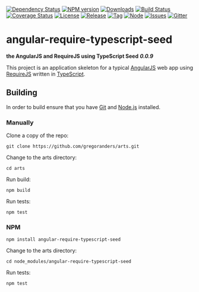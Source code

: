 [![Dependency Status][daviddm-image]][daviddm-url]
[![NPM version][npm-image]][npm-url]
[![Downloads][downloads-image]][npm-url]
[![Build Status][travis-image]][travis-url]
[![Coverage Status][coverall-image]][coverall-url]
[![License][license-image]][license-url]
[![Release][release-image]][release-url]
[![Tag][tag-image]][tag-url]
[![Node][node-image]][node-url]
[![Issues][issues-image]][issues-url]
[![Gitter][gitter-image]][gitter-url]

# angular-require-typescript-seed
**the AngularJS and RequireJS using TypeScript Seed**
***0.0.9***


This project is an application skeleton for a typical [AngularJS](http://angularjs.org/) web app
using [RequireJS](http://requirejs.org/) written in [TypeScript](http://www.typescriptlang.org/).


## Building

In order to build ensure that you have [Git](http://git-scm.com/downloads) and [Node.js](http://nodejs.org/) installed.

### Manually
Clone a copy of the repo:

```
git clone https://github.com/gregoranders/arts.git
```

Change to the arts directory:

```
cd arts
```

Run build:

```
npm build
```

Run tests:

```
npm test
```

### NPM

```
npm install angular-require-typescript-seed
```

Change to the arts directory:

```
cd node_modules/angular-require-typescript-seed
```

Run tests:

```
npm test
```



[downloads-image]: http://img.shields.io/npm/dm/angular-require-typescript-seed.svg

[npm-url]: https://npmjs.org/package/angular-require-typescript-seed
[npm-image]: https://badge.fury.io/js/angular-require-typescript-seed.svg

[travis-url]: https://travis-ci.org/gregoranders/arts
[travis-image]: https://travis-ci.org/gregoranders/arts.svg?branch=development

[daviddm-url]: https://david-dm.org/gregoranders/arts
[daviddm-image]: https://david-dm.org/gregoranders/arts.svg

[coverall-url]: https://coveralls.io/r/gregoranders/arts?branch=development
[coverall-image]: https://coveralls.io/repos/gregoranders/arts/badge.svg?branch=development

[gitter-url]: https://gitter.im/gregoranders/arts
[gitter-image]: https://badges.gitter.im/gregoranders/arts.png

[license-url]: https://github.com/gregoranders/arts/blob/master/LICENSE
[license-image]: https://img.shields.io/npm/l/angular-require-typescript-seed.svg

[issues-url]: https://github.com/gregoranders/arts/issues
[issues-image]: https://img.shields.io/github/issues-raw/gregoranders/arts.svg

[tag-url]: https://github.com/gregoranders/arts/tags
[tag-image]: https://img.shields.io/github/tag/gregoranders/arts.svg

[release-url]: https://github.com/gregoranders/arts/releases
[release-image]: https://img.shields.io/github/release/gregoranders/arts.svg

[node-url]: https://nodejs.org/
[node-image]: https://img.shields.io/node/v/angular-require-typescript-seed.svg